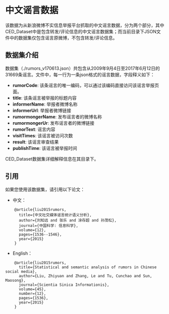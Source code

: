 # 中文谣言数据

该数据为从新浪微博不实信息举报平台抓取的中文谣言数据，分为两个部分，其中CED_Dataset中是包含转发/评论信息的中文谣言数据集；而当前目录下JSON文件中的数据集仅包含谣言原微博，不包含转发/评论信息。

## 数据集介绍

数据集（./rumors_v170613.json）共包含从2009年9月4日至2017年6月12日的31669条谣言。文件中，每一行为一条json格式的谣言数据，字段释义如下：

* **rumorCode**: 该条谣言的唯一编码，可以通过该编码直接访问该谣言举报页面。
* **title**: 该条谣言被举报的标题内容
* **informerName**: 举报者微博名称
* **informerUrl**: 举报者微博链接
* **rumormongerName**: 发布谣言者的微博名称
* **rumormongerUr**: 发布谣言者的微博链接
* **rumorText**: 谣言内容
* **visitTimes**: 该谣言被访问次数
* **result**: 该谣言审查结果
* **publishTime**: 该谣言被举报时间

CED_Dataset数据集详细解释信息在其目录下。

## 引用

如果您使用该数据集，请引用以下论文：

* 中文：

```
	@article{liu2015rumors,
	  title={中文社交媒体谣言统计语义分析},
	  author={刘知远 and 张乐 and 涂存超 and 孙茂松},
	  journal={中国科学: 信息科学},
	  volume={12},
	  pages={1536--1546},
	  year={2015}
	}
```

* English：

```
	@article{liu2015rumors,
	  title={Statistical and semantic analysis of rumors in Chinese social media},
	  author={Liu, Zhiyuan and Zhang, Le and Tu, Cunchao and Sun, Maosong},
	  journal={Scientia Sinica Informationis},
	  volume={45},
	  number={12},
	  pages={1536},
	  year={2015}
	}
```
